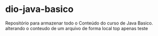 # dio-java-basico
Repositório para armazenar todo o Conteúdo do curso de Java Basico. 
alterando o conteudo de um arquivo de forma local top apenas 
teste

